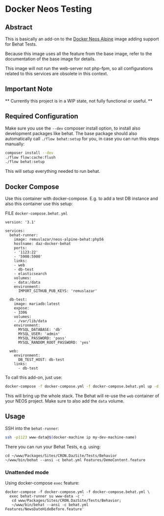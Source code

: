 Docker Neos Testing
===================

Abstract
--------

This is basically an add-on to the [Docker Neos Alpine](https://hub.docker.com/r/remuslazar/docker-neos-alpine/) image adding support
for Behat Tests.

Because this image uses all the feature from the base image, refer to the documentation
of the base image for details.

This image will not run the web-server not php-fpm, so all configurations related
to this services are obsolete in this context.

Important Note
--------------

** Currently this project is in a WIP state, not fully functional or useful. **

Required Configuration
---

Make sure you use the `--dev` composer install option, to install also development
packages like behat. The base package should also automatically call
`./flow behat:setup` for you, in case you can run this steps manually:

```bash
composer install --dev
./flow flow:cache:flush
./flow behat:setup
```

This will setup everything needed to run behat.

Docker Compose
--------------

Use this container with docker-compose. E.g. to add a test DB instance and also
this container use this setup:

FILE `docker-compose.behat.yml`

```
version: '3.1'

services:
  behat-runner:
    image: remuslazar/neos-alpine-behat:php56
    hostname: daz-docker-behat
    ports:
    - '1123:22'
    - '5900:5900'
    links:
    - web
    - db-test
    - elasticsearch
    volumes:
    - data:/data
    environment:
      IMPORT_GITHUB_PUB_KEYS: 'remuslazar'

  db-test:
    image: mariadb:latest
    expose:
    - 3306
    volumes:
    - /var/lib/data
    environment:
      MYSQL_DATABASE: 'db'
      MYSQL_USER: 'admin'
      MYSQL_PASSWORD: 'pass'
      MYSQL_RANDOM_ROOT_PASSWORD: 'yes'

  web:
    environment:
      DB_TEST_HOST: db-test
    links:
      - db-test
```

To call this add-on, just use:

```bash
docker-compose -f docker-compose.yml -f docker-compose.behat.yml up -d
```

This will bring up the whole stack. The Behat will re-use the `web` container of
your NEOS project. Make sure to also add the `data` volume.

Usage
-----

SSH into the `behat-runner`:

```bash
ssh -p1123 www-data@$(docker-machine ip my-dev-machine-name)
```

There you can run your Behat Tests, e.g. using:

```
cd ~/www/Packages/Sites/CRON.DazSite/Tests/Behavior
~/www/bin/behat --ansi -c behat.yml Features/DemoContent.feature
```

### Unattended mode

Using docker-compose `exec` feature:

```
docker-compose -f docker-compose.yml -f docker-compose.behat.yml \
  exec behat-runner su www-data -c '
   cd www/Packages/Sites/CRON.DazSite/Tests/Behavior;
   ~/www/bin/behat --ansi -c behat.yml Features/NewsDateHideBefore.feature'
```
